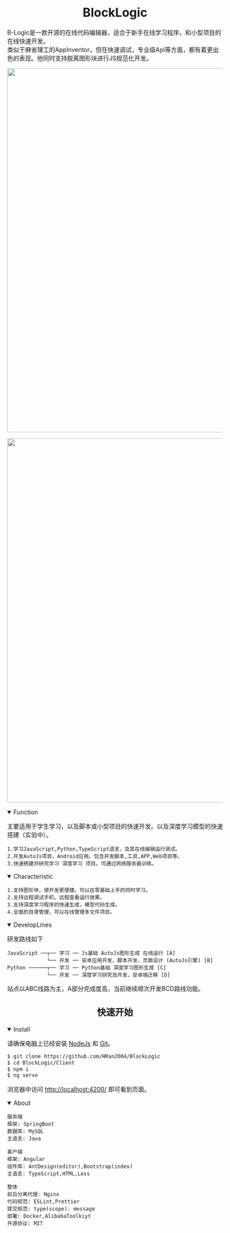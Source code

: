 
# <div align="center">BlockLogic</div>
B-Logic是一款开源的在线代码编辑器，适合于新手在线学习程序，和小型项目的在线快速开发。<br/>
类似于麻省理工的AppInventor，但在快速调试，专业级Api等方面，都有着更出色的表现。他同时支持脱离图形块进行JS规范化开发。

<div align="center">
<p><img width="850" src="http://logic.autojs.org/space/assets/readme/show-dark.png"></a></p>
<p><img width="850" src="http://logic.autojs.org/space/assets/readme/show-light.png"></a></p>
</div>

<details open>
<summary>Function</summary>
  
主要适用于学生学习，以及脚本或小型项目的快速开发。以及深度学习模型的快速搭建（实验中）。  

```
1.学习JavaScript,Python,TypeScript语言，及其在线编辑运行调试。
2.开发AutoJs项目，Android应用。包含开发脚本,工具,APP,Web项目等。
3.快速搭建并研究学习 深度学习 项目。可通过网络服务器训练。
```

</details>

<details open>
<summary>Characteristic</summary>
  
```
1.支持图形块，使开发更便捷。可以在零基础上手的同时学习。
2.支持远程调试手机，远程查看运行效果。
3.支持深度学习程序的快速生成，模型代码生成。
4.全面的目录管理，可以在线管理多文件项目。 
```
  
</details>

<details open>
<summary>DevelopLines</summary>

研发路线如下
  
```
JavaScript ──┬── 学习 ── Js基础 AutoJs图形生成 在线运行 [A]
             └── 开发 ── 安卓应用开发，脚本开发，页面设计 (AutoJs引擎) [B]
Python ──────┬── 学习 ── Python基础 深度学习图形生成 [C]
             └── 开发 ── 深度学习研究及开发，安卓端迁移 [D]
```
  
站点以ABC线路为主，A部分完成度高，当前继续顺次开发BCD路线功能。
  
</details>


## <div align="center">快速开始</div>

  
<details open>
<summary>Install</summary>

请确保电脑上已经安装 [NodeJs](https://nodejs.org/) 和 [Git](https://gitforwindows.org/)。 

```bash
$ git clone https://github.com/HRan2004/BlockLogic
$ cd BlockLogic/Client
$ npm i
$ ng serve
```

浏览器中访问 [http://localhost:4200/](http://localhost:4200/) 即可看到页面。
  
</details>

<details open>
<summary>About</summary>
  
```
服务端
框架: SpringBoot
数据库: MySQL
主语言: Java
  
客户端
框架: Angular
组件库: AntDesign(editor),Bootstrap(index)
主语言: TypeScript,HTML,Less
  
整体
前后分离代理: Nginx
代码规范: ESLint,Prettier
提交规范: type(scope): message
部署: Docker,AlibabaToolkiyt
开源协议: MIT
```
  
</details>
